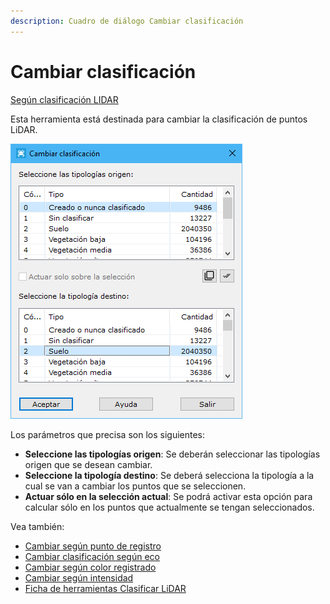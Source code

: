 ```yaml
---
description: Cuadro de diálogo Cambiar clasificación
---
```


# Cambiar clasificación

[Según clasificación LIDAR](./)

Esta herramienta está destinada para cambiar la clasificación de puntos LiDAR.

![Cuadro de diálogo Cambiar clasificación](<../../../.gitbook/assets/image (129).png>)

Los parámetros que precisa son los siguientes:

* **Seleccione las tipologías origen**: Se deberán seleccionar las tipologías origen que se desean cambiar.
* **Seleccione la tipología destino**: Se deberá selecciona la tipología a la cual se van a cambiar los puntos que se seleccionen.
* **Actuar sólo en la selección actual**: Se podrá activar esta opción para calcular sólo en los puntos que actualmente se tengan seleccionados.

Vea también:

* [Cambiar según punto de registro](../segun-punto-de-registro/cambiar-segun-punto-de-registro.md)
* [Cambiar clasificación según eco](../segun-eco-lidar/cambiar-clasificacion-segun-eco.md)
* [Cambiar según color registrado](../segun-color-registrado/cambiar-segun-color-registrado.md)
* [Cambiar según intensidad](../segun-intensidad/cambiar-segun-intensidad.md)
* [Ficha de herramientas Clasificar LiDAR](../../fichas-de-herramientas/ficha-de-herramientas-clasificar-lidar.md)
